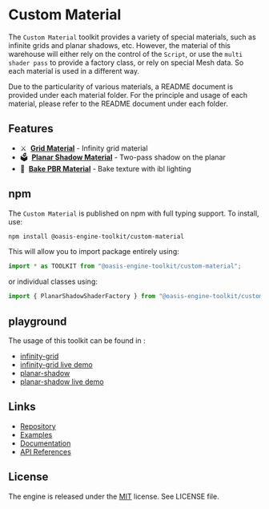 # Custom Material

The `Custom Material` toolkit provides a variety of special materials, such as infinite grids and planar shadows, etc.
However, the material of this warehouse will either rely on the control of the `Script`, or use the `multi shader pass`
to provide a factory class, or rely on special Mesh data. So each material is used in a different way.

Due to the particularity of various materials, a README document is provided under each material folder. For the
principle and usage of each material, please refer to the README document under each folder.

## Features

- ⚔️ &nbsp;**[Grid Material](src/grid)** - Infinity grid material
- 🗳 &nbsp;**[Planar Shadow Material](src/planar-shadow)** - Two-pass shadow on the planar
- 🍞 &nbsp;**[Bake PBR Material](src/bake-pbr)** - Bake texture with ibl lighting

## npm

The `Custom Material` is published on npm with full typing support. To install, use:

```sh
npm install @oasis-engine-toolkit/custom-material
```

This will allow you to import package entirely using:

```javascript
import * as TOOLKIT from "@oasis-engine-toolkit/custom-material";
```

or individual classes using:

```javascript
import { PlanarShadowShaderFactory } from "@oasis-engine-toolkit/custom-material";
```

## playground

The usage of this toolkit can be found in :

- [infinity-grid](https://github.com/ant-galaxy/oasis-engine.github.io/blob/main/playground/infinity-grid.ts)
- [infinity-grid live demo](https://oasisengine.cn/#/examples/latest/infinity-grid)
- [planar-shadow](https://github.com/ant-galaxy/oasis-engine.github.io/blob/main/playground/planar-shadow.ts)
- [planar-shadow live demo](https://oasisengine.cn/#/examples/latest/planar-shadow)

## Links

- [Repository](https://github.com/ant-galaxy/oasis-engine-toolkit)
- [Examples](https://oasisengine.cn/#/examples/latest/skeleton-viewer)
- [Documentation](https://oasisengine.cn/#/docs/latest/cn/install)
- [API References](https://oasisengine.cn/#/api/latest/core)

## License

The engine is released under the [MIT](https://opensource.org/licenses/MIT) license. See LICENSE file.
